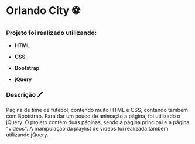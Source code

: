 # Orlando City :soccer:

### Projeto foi realizado utilizando: 

- **HTML**

- **CSS**

- **Bootstrap**

- **jQuery**



### Descrição :pen:

Página de time de futebol, contendo muito HTML e CSS, contando também com Bootstrap. Para dar um pouco de animação a página, foi utilizado o jQuery. O projeto contém duas páginas, sendo a página principal e a página "vídeos". A manipulação da playlist de vídeos foi realizada também utilizando jQuery.

